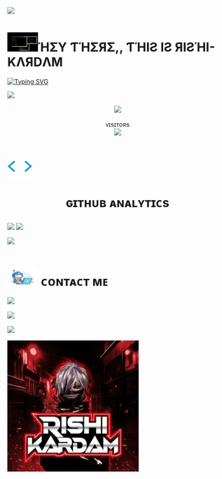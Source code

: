 <!-- ### Hi there 👋

<!--
**krdric/krdric** is a ✨ _special_ ✨ repository because its `README.md` (this file) appears on your GitHub profile.

Here are some ideas to get you started:

- 🔭 I’m currently working on ...
- 🌱 I’m currently learning ... coding
- 👯 I’m looking to collaborate on ...
- 🤔 I’m looking for help with ...
- 💬 Ask me about ...
- 📫 How to reach me: ...
- 😄 Pronouns: ...
- ⚡ Fun fact: ... -->

 
 <a href="https://www.youtube.com/watch?v=dQw4w9WgXcQ"><img src="https://user-images.githubusercontent.com/73097560/115834477-dbab4500-a447-11eb-908a-139a6edaec5c.gif"></a>
<h1> <img src="https://github.com/krdric/krdric/blob/main/resources/codes.webp" width="70px">ΉΣY ƬΉΣЯΣ,, ƬΉIƧ  IƧ ЯIƧΉI-KΛЯDΛM

 </h1><p align="center">

 
 
 
 
 
[![Typing SVG](https://readme-typing-svg.demolab.com?font=Kalam&size=22&pause=1000&multiline=true&random=false&width=620&height=190&lines=%E2%9C%8C%EF%B8%8F+Hello+Everyone;%E2%98%9B+My+Name+Is%E3%80%98Rishi+Kardam%E3%80%99;%E2%98%9B+I+Am+From+%E2%9C%88+AGRA+%E2%99%94;%E2%98%9B+Right+Now+I+Am+Doing+%E2%9C%8D%EF%B8%8F+BCA;%E2%98%9B+Till+Now+I+Have+Learned+%F0%9F%92%BB%E3%80%8EPython%2C+HTML%2C+CSS+and+J.S%E3%80%8F;%E2%98%9B+Am+Doing+%F0%9F%96%A5+Backend+Like+%E3%80%8ENext+J.S%2C+React+J.S%E3%80%8F)](https://git.io/typing-svg)
 
<a href="https://www.youtube.com/watch?v=dQw4w9WgXcQ"><img src="https://user-images.githubusercontent.com/73097560/115834477-dbab4500-a447-11eb-908a-139a6edaec5c.gif"></a>




<p align="middle"><a href="https://github.com/krdric"><img src="https://img.shields.io/badge/GitHub-100000?style=for-the-badge&logo=github&logoColor=orange"></a>
 <p align="center">ᴠɪsɪᴛᴏʀs<br><img src="https://profile-counter.glitch.me/krdric/count.svg"><br>

  
  <h1> <img src = "https://github.com/krdric/krdric/blob/main/resources/analytics.webp" width="57px"> <P ALIGN="middle"> ɢɪᴛʜᴜʙ ᴀɴᴀʟʏᴛɪᴄs </h1>

 [<img src="https://github-readme-stats.vercel.app/api?username=krdric&&show_icons=true&title_color=60f542&icon_color=bb2acf&text_color=FFA500&bg_color=000000" width="49%">](https://github.com/krdric)  [<img src="https://github-readme-streak-stats.herokuapp.com/?user=krdric&theme=chartreuse-dark&hide_border=True&bg_color=FFA500" width="49%">](https://github.com/krdric)
 
<a href="https://www.youtube.com/watch?v=dQw4w9WgXcQ"><img src="https://user-images.githubusercontent.com/73097560/115834477-dbab4500-a447-11eb-908a-139a6edaec5c.gif"></a>
  
   <h1> <img src="https://github.com/krdric/krdric/blob/main/resources/contact.gif#:~:text=/-,contact.gif,-Go%20to%20file" width="70px" style="border-radius: 50%"> ᴄᴏɴᴛᴀᴄᴛ ᴍᴇ </h1>
<p><a href="https://t.me/kardam_rkt"><img src="https://img.shields.io/badge/Telegram-blue?style=for-the-badge&logo=telegram" width="120""/></a></p> <img src="https://readme-typing-svg.herokuapp.com?color=36BCF7FF&width=420&lines=If+There+Is+Any+Problem≠;Contact+Me+On+Telegram+☎"> 

 </p>

<a href="https://www.youtube.com/watch?v=dQw4w9WgXcQ"><img src="https://user-images.githubusercontent.com/73097560/115834477-dbab4500-a447-11eb-908a-139a6edaec5c.gif"></a>
 
 
  

 
 <p><img src="https://github.com/krdric/krdric/blob/main/resources/rishi.jpg" width="300px" style:border-radius:50px;></p>
